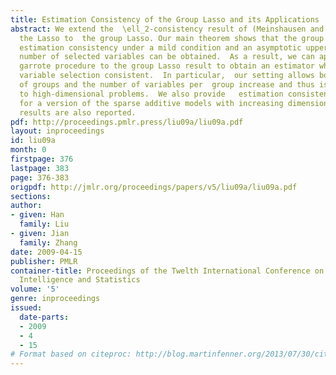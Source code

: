 ```yaml
---
title: Estimation Consistency of the Group Lasso and its Applications
abstract: We extend the  \ell_2-consistency result of (Meinshausen and Yu 2008) from
  the Lasso to  the group Lasso. Our main theorem shows that the group Lasso  achieves
  estimation consistency under a mild condition and an asymptotic upper bound on the
  number of selected variables can be obtained.  As a result, we can apply the nonnegative
  garrote procedure to the group Lasso result to obtain an estimator which is simultaneously  estimation  and
  variable selection consistent.  In particular,  our setting allows both the number
  of groups and the number of variables per  group increase and thus is applicable
  to high-dimensional problems.  We also provide   estimation consistency analysis
  for a version of the sparse additive models with increasing dimensions. Some finite-sample
  results are also reported.
pdf: http://proceedings.pmlr.press/liu09a/liu09a.pdf
layout: inproceedings
id: liu09a
month: 0
firstpage: 376
lastpage: 383
page: 376-383
origpdf: http://jmlr.org/proceedings/papers/v5/liu09a/liu09a.pdf
sections: 
author:
- given: Han
  family: Liu
- given: Jian
  family: Zhang
date: 2009-04-15
publisher: PMLR
container-title: Proceedings of the Twelth International Conference on Artificial
  Intelligence and Statistics
volume: '5'
genre: inproceedings
issued:
  date-parts:
  - 2009
  - 4
  - 15
# Format based on citeproc: http://blog.martinfenner.org/2013/07/30/citeproc-yaml-for-bibliographies/
---
```

